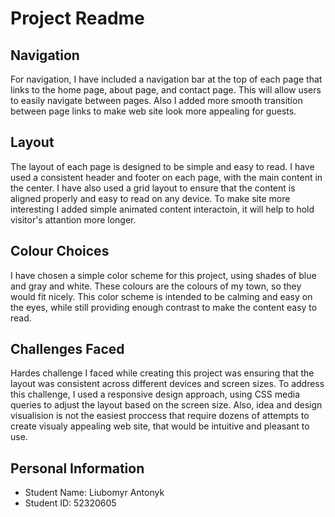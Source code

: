 # Project Readme

## Navigation
For navigation, I have included a navigation bar at the top of each page that links to the home page, about page, and contact page. This will allow users to easily navigate between pages. Also I added more smooth transition between page links to make web site look more appealing for guests.

## Layout
The layout of each page is designed to be simple and easy to read. I have used a consistent header and footer on each page, with the main content in the center. I have also used a grid layout to ensure that the content is aligned properly and easy to read on any device. To make site more interesting I added simple animated content interactoin, it will help to hold visitor's attantion more longer.

## Colour Choices
I have chosen a simple color scheme for this project, using shades of blue and gray and white. These colours are the colours of my town, so they would fit nicely. This color scheme is intended to be calming and easy on the eyes, while still providing enough contrast to make the content easy to read.

## Challenges Faced
Hardes challenge I faced while creating this project was ensuring that the layout was consistent across different devices and screen sizes. To address this challenge, I used a responsive design approach, using CSS media queries to adjust the layout based on the screen size.
Also, idea and design visualision is not the easiest proccess that require dozens of attempts to create visualy appealing web site, that would be intuitive and pleasant to use. 

## Personal Information
- Student Name: Liubomyr Antonyk
- Student ID: 52320605
